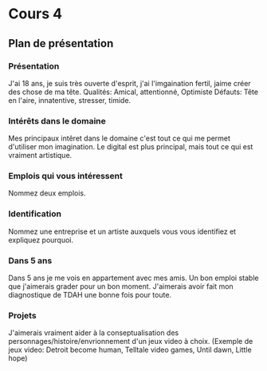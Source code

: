 # Cours 4
## Plan de présentation

### Présentation
J'ai 18 ans, je suis très ouverte d'esprit, j'ai l'imgaination fertil, jaime créer des chose de ma tête. Qualités: Amical, attentionné, Optimiste Défauts: Tête en l'aire, innatentive, stresser, timide.

### Intérêts dans le domaine
Mes principaux intêret dans le domaine c'est tout ce qui me permet d'utiliser mon imagination. Le digital est plus principal, mais tout ce qui est vraiment artistique. 

### Emplois qui vous intéressent
Nommez deux emplois.

### Identification
Nommez une entreprise et un artiste auxquels vous vous identifiez et expliquez pourquoi. 

### Dans 5 ans
Dans 5 ans je me vois en appartement avec mes amis. Un bon emploi stable que j'aimerais grader pour un bon moment. J'aimerais avoir fait mon diagnostique de TDAH une bonne fois pour toute.

### Projets
J'aimerais vraiment aider à la conseptualisation des personnages/histoire/envrionnement d'un jeux video à choix. (Exemple de jeux video: Detroit become human, Telltale video games, Until dawn, Little hope)
